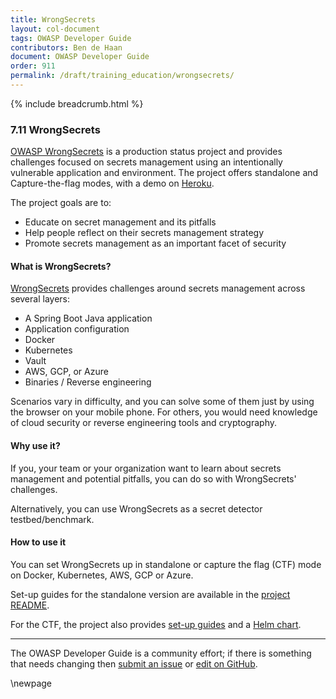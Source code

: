 ```yaml
---
title: WrongSecrets
layout: col-document
tags: OWASP Developer Guide
contributors: Ben de Haan 
document: OWASP Developer Guide
order: 911
permalink: /draft/training_education/wrongsecrets/
---
```


{% include breadcrumb.html %}

### 7.11 WrongSecrets

[OWASP WrongSecrets][wrongsecrets-project] is a production status project
and provides challenges focused on secrets management using an intentionally vulnerable application and environment.
The project offers standalone and Capture-the-flag modes, with a demo on [Heroku][heroku].

The project goals are to:

- Educate on secret management and its pitfalls
- Help people reflect on their secrets management strategy
- Promote secrets management as an important facet of security

#### What is WrongSecrets?

[WrongSecrets][wrongsecrets] provides challenges around secrets management across several layers:

- A Spring Boot Java application
- Application configuration
- Docker
- Kubernetes
- Vault
- AWS, GCP, or Azure
- Binaries / Reverse engineering

Scenarios vary in difficulty, and you can solve some of them just by using the browser on your mobile phone.
For others, you would need knowledge of cloud security or reverse engineering tools and cryptography.

#### Why use it?

If you, your team or your organization want to learn about secrets management and potential pitfalls,
you can do so with WrongSecrets' challenges.

Alternatively, you can use WrongSecrets as a secret detector testbed/benchmark.

#### How to use it

You can set WrongSecrets up in standalone or capture the flag (CTF) mode on Docker, Kubernetes, AWS, GCP or Azure.

Set-up guides for the standalone version are available in the [project README][readme].

For the CTF, the project also provides [set-up guides][ctf] and a [Helm chart][helm].

---

The OWASP Developer Guide is a community effort; if there is something that needs changing
then [submit an issue][issue0911] or [edit on GitHub][edit0911].

[ctf]: https://github.com/OWASP/wrongsecrets/blob/master/ctf-instructions.md
[edit0911]: https://github.com/OWASP/www-project-developer-guide/blob/main/draft/09-training-education/11-wrongsecrets.md
[helm]: https://owasp.org/wrongsecrets-ctf-party/
[heroku]: https://wrongsecrets.herokuapp.com/
[issue0911]: https://github.com/OWASP/www-project-developer-guide/issues/new?labels=content&template=request.md&title=Update:%2009-training-education/11-wrongsecrets
[readme]: https://github.com/OWASP/wrongsecrets/blob/master/README.md
[wrongsecrets]: https://github.com/OWASP/wrongsecrets
[wrongsecrets-project]: https://owasp.org/www-project-wrongsecrets/

\newpage
